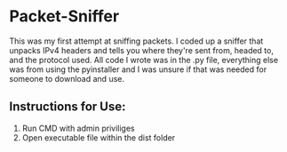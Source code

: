 # Packet-Sniffer
This was my first attempt at sniffing packets. I coded up a sniffer that unpacks IPv4 headers and tells you where they're sent from, headed to, and the protocol used.
All code I wrote was in the .py file, everything else was from using the pyinstaller and I was unsure if that was needed for someone to download and use.

## Instructions for Use:
1. Run CMD with admin priviliges
2. Open executable file within the dist folder

